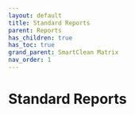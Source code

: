 ```yaml
---
layout: default
title: Standard Reports
parent: Reports
has_children: true
has_toc: true
grand_parent: SmartClean Matrix
nav_order: 1
---
```

# Standard Reports
